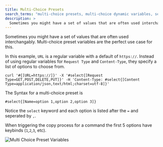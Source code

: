 ```yaml
---
title: Multi-Choice Presets
search_terms: "multi-choice presets, multi-choice dynamic variables, select variables"
description: >
  Sometimes you might have a set of values that are often used interchangably. Multi-choice preset variables are the perfect use case for this.
---
```


Sometimes you might have a set of values that are often used interchangably. Multi-choice preset variables are the perfect use case for this.

In this example, `URL` is a regular variable with a default of `https://`. Instead of using regular variables for `Request Type` and `Content-Type`, they specify a list of options to choose from.

~~~snipline
curl '#{[URL=https://]}' -X '#select{[Request Type=GET,POST,DELETE,PUT]}' -H 'Content-Type: #select{[Content Type=application/json,text/html;charset=utf-8]}'
~~~

The Syntax for a multi-choice preset is

~~~snipline
#select{[Name=option 1,option 2,option 3]}
~~~

Notice the `select` keyword and each option is listed after the `=` and seperated by `,`.

When triggering the copy process for a command the first 5 options have keybinds (`1`,`2`,`3`, etc).

![Multi Choice Preset Variables](/images/snipline/multi-choice.png)